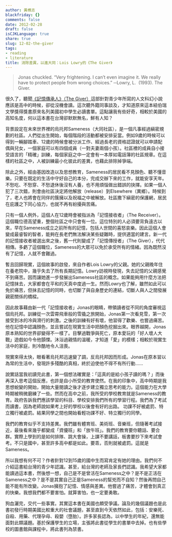 ```yaml
---
author: 黃樵志
blackfriday: {}
comments: false
date: 2012-02-28
draft: false
isCJKLanguage: true
share: true
slug: 12-02-the-giver
tags:
- reading
- literature
title: 消除差異，以進大同：Lois Lowry的《The Giver》
---
```


> Jonas chuckled. “Very frightening. I can’t even imagine it. We really have to protect people from wrong choices.” 
> ─Lowry, L.  (1993). The Giver.
<!--more-->

很久了，聽聞[《記憶傳承人》（The Giver）](https://zh.wikipedia.org/zh-tw/授者)這部針對青少年所寫的人文科幻小說應該是高中的時候，卻從沒機會讀。這次聽外籍同事談及，才知道原來這本紐伯瑞文學獎得獎書原來名列美國初中學生必讀書單。這點讓我有些好奇，相較於美國的高知名度，何以這本書在台灣卻默默無名，鮮有人知？

背景設定在未來世界裡的烏托邦Sameness（大同社區），是一個凡事經過縝密規劃的社區。人們從出生開始，每個階段的活動都被安排妥當。例如9歲的時候可以得到一輛腳踏車、12歲的時候會被分派工作、經過長老的資格認證就可以申請配偶與兒女，一個家庭可以有四個成員（一對夫妻兩個小孩）。社區裡的成員自小接受語言的「精確」訓練，每個家庭之中一定會有一本厚如電話簿的社區規章。在這樣的社區之中，人被訓練最小化彼此的差異，也藉此排除掉爭端。

除此之外，經由基因改造以及思想教育，Sameness的居民看不見顏色、聽不懂音樂。只要在既定的生活中守好自己的本分，完成交辦下來的工作，就能安享天年。不愁吃、不愁穿、不愁退休後沒有人養，也不用煩惱做出錯誤的抉擇。如果一個人犯了三次錯，則會由社區決定將他解放（release）到Elsewhere（異鄉）。時候到了，老人也將會在同伴的簇擁以及祝福之中被解放。社區撒下縝密的保護網，居民在庇護之下同心協力，也就不再有紛擾與苦痛。

只有一個人例外，這個人在12歲時會被指派為「記憶接收者」（The Receiver）。這個職位德高望重，整個社區之中只會有一位。這位特別的人必須要背負遠古以來，早在Sameness成立之前所有的記憶，包括人世間的喜怒哀樂。因此這個人會變成最睿智的智者，能夠在長老們無法解決某些疑難時，提供適當的建言。新一代的記憶接收者被選出來之後，舊一代則變成了「記憶傳授者」（The Giver），代代相傳。多虧了這個職位，Sameness的大眾可以免於承受所有的情緒。因為既然沒有了記憶，人就不會難過。

暫且回歸現實，這個故事的啟發，來自作者Lois Lowry的父親。她的父親晚年住在養老院中，幾乎失去了所有長期記憶。Lowry訪視時發現，失去記憶的父親感覺不到痛苦。因而讓她進一步發展出Sameness社區的概念。如果能夠用什麼方法把記憶抹去，大家都會在平和的天真中度過一生。然而Lowry也了解，雖然如此可以免於痛苦，但抹去記憶的同時，也切斷了與自身歷史的連結，切斷人與人之間發展親密關係的橋樑。

因此故事藉由新一代「記憶接收者」Jonas的眼睛，帶領讀者從不同的角度審視這個烏托邦。訓練從一次雲霄飛車般的雪撬之旅開始，Jonas第一次看見雪，第一次接受到冰的冷與滑行的刺激。之後的訓練有好有壞，他習得了歡樂、也嘗過痛苦。他在記憶中認識顏色，並且嘗試在現實生活中把顏色挖掘出來。眼界越開，Jonas原本熟知的世界卻變得不一樣了。目擊過戰爭與死亡，原本愛玩的「好人壞人大戰」遊戲如今令他顫慄。沐浴過親情的溫暖，才知道「愛」的模樣；相較於現實生活中的家庭，則冷酷地令人沮喪。

現實來得太快，眼看著烏托邦迅速變了調，反烏托邦因而形成。Jonas在原本習以為常的生活中，發現許多殘酷的真相，終於迫使他不得不有所行動……

說實話當我初讀完此書，第一個想法確實是：「這真的是給小孩子讀的嗎？」而後再深入思考這個反應，也許是自小所受的教育使然。在我的印象中，高中時期是我思想蛻變的開始，開始大量閱讀之後才逐步建立獨立思考的能力。這個能力在大學時期被稍微磨練了一些。然而在高中之前，我所受的學校教育就是Sameness的教育。政府告訴我們應該學習的科目、學校安排我們所有的學習行程。我們為了考試而讀書，因為老師說如果考上好的學校以後會有好的出路。 功課不好被處罰、特立獨行被處罰。結果同學之間也開始看輕功課不好、特立獨行的同學。

我們的教育似乎不支持差異。我們雖有體育班、美術班、音樂班，但隨著考試接近，最後看來幾乎都變成「資優班」和「放牛班」。我們的教育要你聽話、要合群。實際上學到的是如何排隊、跳大會操，上課不要講話，板書要抄下來考試會考。不只是國中，甚至許多高中都是如此。要乖，否則就被處罰。這就是Sameness。

所以我想有何不可？作者針對12到15歲的國中生而寫肯定有她的理由。我們何不介紹這書給台灣的青少年認識。甚至，給台灣的老師及家長們認識。我希望大家都能讀過這本書，然後想一想，自己是不是曾活在Sameness之中？是不是正活在Sameness之中？是不是其實自己正是Sameness的幫兇而不自知？然後再問自己能不能有所改變。Jonas擁抱了記憶、情感與差異。他嘗過了痛苦，才體會到真正的快樂。我想我們都不要害怕。就算害怕，也一定要勇敢。

狗血灑完，交代一些事實。其實這本書在美國也頗受爭議。論及的幾個議題也是此書初發行時期美國比較重大的社會議題，甚至直到今天依然如此，包括：安樂死、自殺、用藥、代理孕母、殺嬰（墮胎）。許多家長認為，以中學生的年紀，還無能面對此類議題。基於保護學生的立場，主張將此書從學生的書單中去掉。也有些學校的圖書館與課程中，將此書列為禁書。